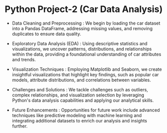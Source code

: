 # Python Project-2 (Car Data Analysis)
- Data Cleaning and Preprocessing : We begin by loading the car dataset into a Pandas DataFrame, addressing missing values, and removing duplicates to ensure data quality.

- Exploratory Data Analysis (EDA) : Using descriptive statistics and visualizations, we uncover patterns, distributions, and relationships within the data, providing a foundational understanding of car attributes and trends.

- Visualization Techniques : Employing Matplotlib and Seaborn, we create insightful visualizations that highlight key findings, such as popular car models, attribute distributions, and correlations between variables.

- Challenges and Solutions : We tackle challenges such as outliers, complex relationships, and visualization selection by leveraging Python's data analysis capabilities and applying our analytical skills.

- Future Enhancements : Opportunities for future work include advanced techniques like predictive modeling with machine learning and integrating additional datasets to enrich our analysis and insights further.
